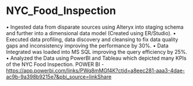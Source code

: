 # NYC_Food_Inspection
• Ingested data from disparate sources using Alteryx into staging schema and further into a dimensional data model 
(Created using ER/Studio).
• Executed data profiling, data discovery and cleansing to fix data quality gaps and inconsistency improving the 
performance by 30%.
• Data Integrated was loaded into MS SQL improving the query efficiency by 25%. 
• Analyzed the Data using PowerBI and Tableau which depicted many KPIs of the NYC Food Inspection.
POWER BI - https://app.powerbi.com/links/PWq8mMGf4K?ctid=a8eec281-aaa3-4dae-ac9b-9a398b9215e7&pbi_source=linkShare
